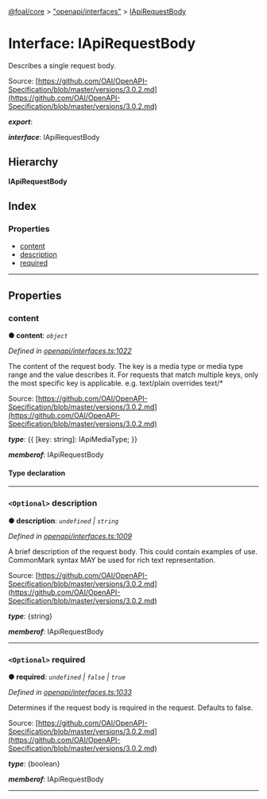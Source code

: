 [@foal/core](../README.md) > ["openapi/interfaces"](../modules/_openapi_interfaces_.md) > [IApiRequestBody](../interfaces/_openapi_interfaces_.iapirequestbody.md)

# Interface: IApiRequestBody

Describes a single request body.

Source: [https://github.com/OAI/OpenAPI-Specification/blob/master/versions/3.0.2.md](https://github.com/OAI/OpenAPI-Specification/blob/master/versions/3.0.2.md)

*__export__*: 

*__interface__*: IApiRequestBody

## Hierarchy

**IApiRequestBody**

## Index

### Properties

* [content](_openapi_interfaces_.iapirequestbody.md#content)
* [description](_openapi_interfaces_.iapirequestbody.md#description)
* [required](_openapi_interfaces_.iapirequestbody.md#required)

---

## Properties

<a id="content"></a>

###  content

**● content**: *`object`*

*Defined in [openapi/interfaces.ts:1022](https://github.com/FoalTS/foal/blob/7934e4d7/packages/core/src/openapi/interfaces.ts#L1022)*

The content of the request body. The key is a media type or media type range and the value describes it. For requests that match multiple keys, only the most specific key is applicable. e.g. text/plain overrides text/\*

Source: [https://github.com/OAI/OpenAPI-Specification/blob/master/versions/3.0.2.md](https://github.com/OAI/OpenAPI-Specification/blob/master/versions/3.0.2.md)

*__type__*: {{ \[key: string\]: IApiMediaType; }}

*__memberof__*: IApiRequestBody

#### Type declaration

[key: `string`]: [IApiMediaType](_openapi_interfaces_.iapimediatype.md)

___
<a id="description"></a>

### `<Optional>` description

**● description**: *`undefined` \| `string`*

*Defined in [openapi/interfaces.ts:1009](https://github.com/FoalTS/foal/blob/7934e4d7/packages/core/src/openapi/interfaces.ts#L1009)*

A brief description of the request body. This could contain examples of use. CommonMark syntax MAY be used for rich text representation.

Source: [https://github.com/OAI/OpenAPI-Specification/blob/master/versions/3.0.2.md](https://github.com/OAI/OpenAPI-Specification/blob/master/versions/3.0.2.md)

*__type__*: {string}

*__memberof__*: IApiRequestBody

___
<a id="required"></a>

### `<Optional>` required

**● required**: *`undefined` \| `false` \| `true`*

*Defined in [openapi/interfaces.ts:1033](https://github.com/FoalTS/foal/blob/7934e4d7/packages/core/src/openapi/interfaces.ts#L1033)*

Determines if the request body is required in the request. Defaults to false.

Source: [https://github.com/OAI/OpenAPI-Specification/blob/master/versions/3.0.2.md](https://github.com/OAI/OpenAPI-Specification/blob/master/versions/3.0.2.md)

*__type__*: {boolean}

*__memberof__*: IApiRequestBody

___

